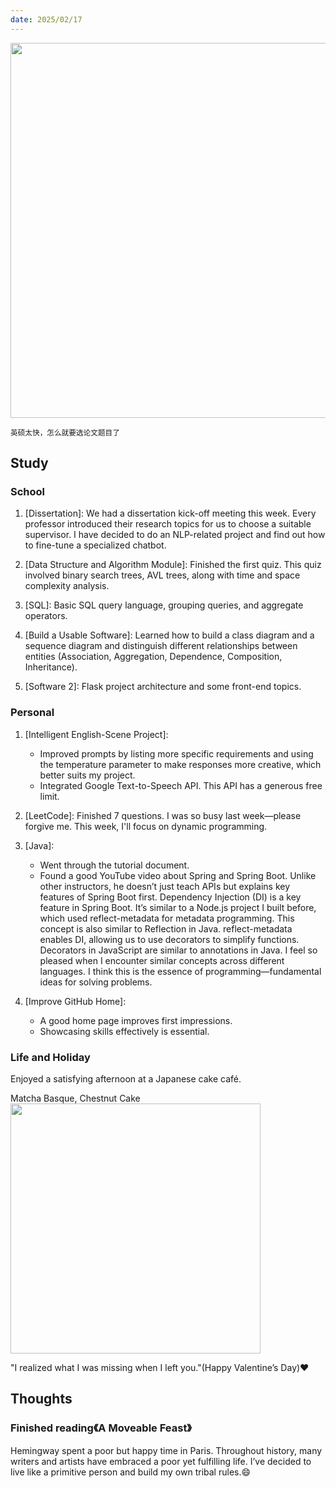 ```yaml
---
date: 2025/02/17
---
```


<img src="https://cdn.xiaoqiuqiu.cn/20250217202627.png" width="600"/>

<small>英硕太快，怎么就要选论文题目了</small>

## Study

### School

1. [Dissertation]: We had a dissertation kick-off meeting this week. Every professor introduced their research topics for us to choose a suitable supervisor. I have decided to do an NLP-related project and find out how to fine-tune a specialized chatbot.

2. [Data Structure and Algorithm Module]: Finished the first quiz. This quiz involved binary search trees, AVL trees, along with time and space complexity analysis.

3. [SQL]: Basic SQL query language, grouping queries, and aggregate operators.

4. [Build a Usable Software]: Learned how to build a class diagram and a sequence diagram and distinguish different relationships between entities (Association, Aggregation, Dependence, Composition, Inheritance).

4. [Software 2]: Flask project architecture and some front-end topics.

### Personal

1. [Intelligent English-Scene Project]:
    - Improved prompts by listing more specific requirements and using the temperature parameter to make responses more creative, which better suits my project.
    - Integrated Google Text-to-Speech API. This API has a generous free limit.

2. [LeetCode]: Finished 7 questions. I was so busy last week—please forgive me. This week, I'll focus on dynamic programming.

3. [Java]:
    - Went through the tutorial document.
    - Found a good YouTube video about Spring and Spring Boot. Unlike other instructors, he doesn’t just teach APIs but explains key features of Spring Boot first.
    Dependency Injection (DI) is a key feature in Spring Boot. It’s similar to a Node.js project I built before, which used reflect-metadata for metadata programming. This concept is also similar to Reflection in Java. reflect-metadata enables DI, allowing us to use decorators to simplify functions. Decorators in JavaScript are similar to annotations in Java.
    I feel so pleased when I encounter similar concepts across different languages. I think this is the essence of programming—fundamental ideas for solving problems.

4. [Improve GitHub Home]:
    - A good home page improves first impressions.
    - Showcasing skills effectively is essential.

### Life and Holiday

Enjoyed a satisfying afternoon at a Japanese cake café.

Matcha Basque, Chestnut Cake
<img src="https://cdn.xiaoqiuqiu.cn/20250217202151.png" width="400"/>

"I realized what I was missing when I left you."(Happy Valentine’s Day)❤️

## Thoughts

### Finished reading《A Moveable Feast》

Hemingway spent a poor but happy time in Paris. Throughout history, many writers and artists have embraced a poor yet fulfilling life. I’ve decided to live like a primitive person and build my own tribal rules.😄
